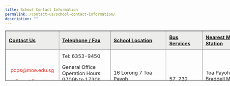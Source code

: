 ```yaml
---
title: School Contact Information
permalink: /contact-us/school-contact-information/
description: ""
---
```



<table border="1" style="box-sizing: inherit; border-collapse: collapse; border-spacing: 0px; height: 161px; width: 792px;"><tbody style="box-sizing: inherit;"><tr style="box-sizing: inherit; background-color: rgb(237, 237, 235); height: 61px;"><td style="box-sizing: inherit; padding: 10px; width: 156.007px; height: 61px;"><u style="box-sizing: inherit;"><strong style="box-sizing: inherit; font-weight: bold;">Contact Us</strong></u></td><td style="box-sizing: inherit; padding: 10px; width: 165.451px; height: 61px;"><u style="box-sizing: inherit;"><strong style="box-sizing: inherit; font-weight: bold;">Telephone / Fax</strong></u></td><td style="box-sizing: inherit; padding: 10px; width: 184.34px; height: 61px;"><u style="box-sizing: inherit;"><strong style="box-sizing: inherit; font-weight: bold;">School Location</strong></u></td><td style="box-sizing: inherit; padding: 10px; width: 106.007px; height: 61px;"><u style="box-sizing: inherit;"><strong style="box-sizing: inherit; font-weight: bold;">Bus Services</strong></u></td><td style="box-sizing: inherit; padding: 10px; width: 148.785px; height: 61px;"><u style="box-sizing: inherit;"><strong style="box-sizing: inherit; font-weight: bold;">Nearest MRT Station</strong></u></td></tr><tr style="box-sizing: inherit; height: 85px;"><td style="box-sizing: inherit; padding: 10px; width: 156.007px; height: 85px;"><p style="box-sizing: inherit; font-size: inherit; text-align: center;"><a href="mailto:pcps@moe.edu.sg" style="box-sizing: inherit; background-color: transparent; text-decoration: none; backface-visibility: hidden; transition-property: all; transition-duration: 0.25s; transition-timing-function: ease-in-out; color: rgb(229, 52, 45);">pcps@moe.edu.sg</a></p><p style="box-sizing: inherit; font-size: inherit; text-align: center;"><a href="https://forms.gle/D9jcGNCrdvHt3QnA6" style="box-sizing: inherit; background-color: transparent; text-decoration: none; backface-visibility: hidden; transition-property: all; transition-duration: 0.25s; transition-timing-function: ease-in-out; color: rgb(229, 52, 45);">Parent Enquiry Form</a></p></td><td style="box-sizing: inherit; padding: 10px; width: 165.451px; height: 85px;">Tel: 6353-9450<p style="box-sizing: inherit; font-size: inherit;"></p><p style="box-sizing: inherit; font-size: inherit;">General Office Operation Hours:<br style="box-sizing: inherit;">0700h to 1730h<br style="box-sizing: inherit;">(Monday to Friday)</p><p style="box-sizing: inherit; font-size: inherit;">Fax: 6353-8418</p></td><td style="box-sizing: inherit; padding: 10px; width: 184.34px; height: 85px;">16 Lorong 7 Toa Payoh<br style="box-sizing: inherit;">Singapore 319320</td><td style="box-sizing: inherit; padding: 10px; width: 106.007px; height: 85px;">57, 232</td><td style="box-sizing: inherit; padding: 10px; width: 148.785px; height: 85px;">Toa Payoh and Braddell MRT stations</td></tr></tbody></table>